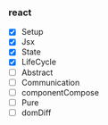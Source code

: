 

### react
- [x] Setup
- [x] Jsx
- [x] State
- [x] LifeCycle
- [ ] Abstract
- [ ] Communication
- [ ] componentCompose
- [ ] Pure
- [ ] domDiff